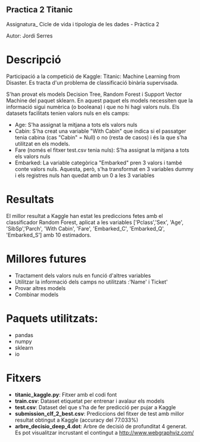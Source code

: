 ## Practica 2 Titanic
Assignatura_ Cicle de vida i tipologia de les dades - Pràctica 2

Autor: Jordi Serres

# Descripció
Participació a la competició de Kaggle: Titanic: Machine Learning from Disaster. Es tracta d'un problema de classificació binària supervisada.

S'han provat els models Decision Tree, Random Forest i Support Vector Machine del paquet sklearn. En aquest paquet els models necessiten que la informació sigui numèrica (o booleana) i que no hi hagi valors nuls. Els datasets facilitats tenien valors nuls en els camps:
* Age: S'ha assignat la mitjana a tots els valors nuls
* Cabin: S'ha creat una variable "With Cabin" que indica si el passatger tenia cabina (cas "Cabin" = Null) o no (resta de casos) i és la que s'ha utilitzat en els models.
* Fare (només el fitxer test.csv tenia nuls): S'ha assignat la mitjana a tots els valors nuls
* Embarked: La variable categòrica "Embarked" pren 3 valors i també conte valors nuls. Aquesta, però, s'ha transformat en 3 variables dummy i els  registres nuls han quedat amb un 0 a les 3 variables

# Resultats
El millor resultat a Kaggle han estat les prediccions fetes amb el classificador Random Forest, aplicat a les variables ['Pclass','Sex', 'Age', 'SibSp','Parch',  'With Cabin', 'Fare', 'Embarked_C', 'Embarked_Q', 'Embarked_S'] amb 10 estimadors.

# Millores futures
* Tractament dels valors nuls en funció d'altres variables
* Utilitzar la informació dels camps no utilitzats :'Name' i Ticket'
* Provar altres models
* Combinar models

# Paquets utilitzats:
* pandas
* numpy
* sklearn
* io


# Fitxers
* **titanic_kaggle.py**: Fitxer amb el codi font
* **train.csv**: Dataset etiquetat per entrenar i avalaur els models
* **test.csv**: Dataset del que s'ha de fer predicció per pujar a Kaggle
* **submission_clf_2_best.csv**: Prediccions del fitxer de test amb millor resultat obtingut a Kaggle (accuracy del 77.033%)
* **arbre_decisio_deep_4.dot**: Arbre de decisió de profunditat 4 generat. Es pot visualitzar incrustant el contingut a http://www.webgraphviz.com/

